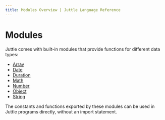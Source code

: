 ```yaml
---
title: Modules Overview | Juttle Language Reference
---
```


# Modules

Juttle comes with built-in modules that provide functions for different data types:

   * [Array](../modules/array.md)
   * [Date](../modules/date.md)
   * [Duration](../modules/duration.md)
   * [Math](../modules/math.md)
   * [Number](../modules/number.md)
   * [Object](../modules/object.md)
   * [String](../modules/string.md)

The constants and functions exported by these modules can be used in Juttle programs directly, without an import statement.
